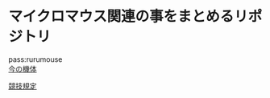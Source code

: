 # マイクロマウス関連の事をまとめるリポジトリ

pass:rurumouse  
[今の機体](https://a360.co/3c0cTEl)  

[競技規定](https://www.ntf.or.jp/mouse/micromouse2013/kitei_classic_since2013.html)
